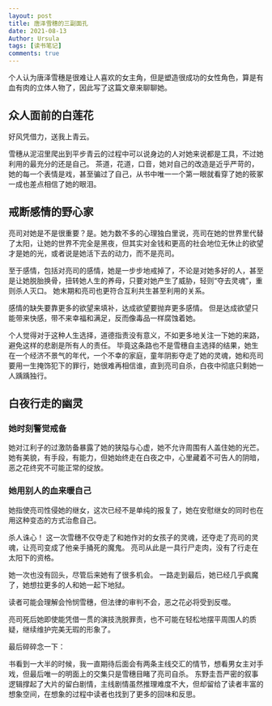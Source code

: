 ```yaml
---
layout: post
title: 唐泽雪穗的三副面孔
date: 2021-08-13
Author: Ursula 
tags: [读书笔记]
comments: true
--- 
```


个人认为唐泽雪穗是很难让人喜欢的女主角，但是塑造很成功的女性角色，算是有血有肉的立体人物了，因此写了这篇文章来聊聊她。

## 众人面前的白莲花
好风凭借力，送我上青云。

雪穗从泥沼里爬出到平步青云的过程中可以说身边的人对她来说都是工具，不过她利用的最充分的还是自己。 茶道，花道，口音，她对自己的改造是近乎严苛的，她的每一个表情是戏，甚至骗过了自己，从书中唯一一个第一眼就看穿了她的筱冢一成也差点相信了她的眼泪。

## 戒断感情的野心家
亮司对她是不是很重要？是。她为数不多的心理独白里说，亮司在她的世界里代替了太阳，让她的世界不完全是黑夜，但其实对金钱和更高的社会地位无休止的欲望才是她的光，或者说是她活下去的动力，而不是亮司。

至于感情，包括对亮司的感情，她是一步步地戒掉了，不论是对她多好的人，甚至是让她脱胎换骨，扭转她人生的养母，只要对她产生了威胁，轻则“夺去灵魂”，重则杀人灭口。 她末期和亮司也更符合互利共生甚至利用的关系。

感情的缺失要靠更多的欲望来填补，达成欲望要抛弃更多感情。 但是达成欲望只能带来快感，带不来幸福和满足，反而像毒品一样腐蚀着她。

个人觉得对于这种人生选择，道德指责没有意义，不如更多地关注一下她的来路，避免这样的悲剧是所有人的责任。 毕竟这条路也不是雪穗自主选择的结果，她生在一个经济不景气的年代，一个不幸的家庭，童年阴影夺走了她的灵魂，她和亮司要用一生掩饰犯下的罪行，她很难再相信谁，直到亮司自杀，白夜中彻底只剩她一人踽踽独行。

## 白夜行走的幽灵
### 她时刻警觉戒备

她对江利子的过激防备暴露了她的狭隘与心虚，她不允许周围有人盖住她的光芒。 她有美貌，有手段，有能力，但她始终走在白夜之中，心里藏着不可告人的阴暗，恶之花终究不可能正常的绽放。

### 她用别人的血来暖自己

她指使亮司性侵她的继女，这次已经不是单纯的报复了，她在安慰继女的同时也在用这种变态的方式治愈自己。

杀人诛心！ 这一次雪穗不仅夺走了和她作对的女孩子的灵魂，还夺走了亮司的灵魂，让亮司变成了他亲手捅死的魔鬼。 亮司从此是一具行尸走肉，没有了行走在太阳下的资格。

她一次也没有回头，尽管后来她有了很多机会。 一路走到最后，她已经几乎疯魔了，她想拉更多的人和她一起下地狱。

读者可能会理解会怜悯雪穗，但法律的审判不会，恶之花必将受到反噬。

亮司死后她即使能凭借一贯的演技洗脱罪责，也不可能在轻松地摆平周围人的质疑，继续维护完美无瑕的形象了。

最后碎碎念一下：

书看到一大半的时候，我一直期待后面会有两条主线交汇的情节，想看男女主对手戏，但最后唯一的明面上的交集只是雪穗目睹了亮司自杀。 东野圭吾严密的叙事逻辑撑起了大片的留白剧情，主线剧情虽然推理难度不大，但却留给了读者丰富的想象空间，在想象的过程中读者也找到了更多的回味和反思。
